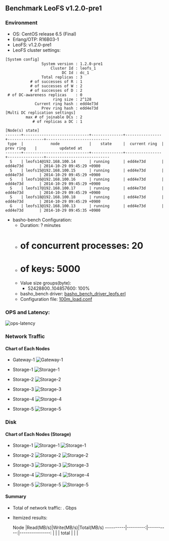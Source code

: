 ## Benchmark LeoFS v1.2.0-pre1

### Environment

* OS: CentOS release 6.5 (Final)
* Erlang/OTP: R16B03-1
* LeoFS: v1.2.0-pre1
* LeoFS cluster settings:

```
[System config]
                System version : 1.2.0-pre1
                    Cluster Id : leofs_1
                         DC Id : dc_1
                Total replicas : 3
           # of successes of R : 1
           # of successes of W : 2
           # of successes of D : 2
 # of DC-awareness replicas    : 0
                     ring size : 2^128
             Current ring hash : edd4e73d
                Prev ring hash : edd4e73d
[Multi DC replication settings]
         max # of joinable DCs : 2
            # of replicas a DC : 1

[Node(s) state]
-------+-----------------------------+--------------+----------------+----------------+----------------------------
 type  |            node             |    state     |  current ring  |   prev ring    |          updated at         
-------+-----------------------------+--------------+----------------+----------------+----------------------------
  S    | leofs14@192.168.100.14      | running      | edd4e73d       | edd4e73d       | 2014-10-29 09:45:29 +0900
  S    | leofs15@192.168.100.15      | running      | edd4e73d       | edd4e73d       | 2014-10-29 09:45:29 +0900
  S    | leofs16@192.168.100.16      | running      | edd4e73d       | edd4e73d       | 2014-10-29 09:45:29 +0900
  S    | leofs17@192.168.100.17      | running      | edd4e73d       | edd4e73d       | 2014-10-29 09:45:29 +0900
  S    | leofs18@192.168.100.18      | running      | edd4e73d       | edd4e73d       | 2014-10-29 09:45:29 +0900
  G    | leofs13@192.168.100.13      | running      | edd4e73d       | edd4e73d       | 2014-10-29 09:45:35 +0900

```

* basho-bench Configuration:
    * Duration: ? minutes
    * # of concurrent processes: 20
    * # of keys: 5000
    * Value size groups(byte):
        * 52428800..104857600: 100%
    * basho_bench driver: [basho_bench_driver_leofs.erl](https://github.com/leo-project/leofs/blob/develop/test/src/basho_bench_driver_leofs.erl)
    * Configuration file: [100m_load.conf](20141029_094538/100m_load.conf)

### OPS and Latency:

![ops-latency](20141029_094538/summary.png)

### Network Traffic
#### Chart of Each Nodes

* Gateway-1
![Gateway-1](leofs13_20141029_094537/sar_1_20141029_094537_p1p1-if1.png)

* Storage-1
![Storage-1](leofs14_20141029_094537/sar_3_20141029_094537_p1p1-if1.png)

* Storage-2
![Storage-2](leofs15_20141029_094537/sar_3_20141029_094537_p1p1-if1.png)

* Storage-3
![Storage-3](leofs16_20141029_094537/sar_3_20141029_094537_p1p1-if1.png)

* Storage-4
![Storage-4](leofs17_20141029_094537/sar_3_20141029_094537_p1p1-if1.png)

* Storage-5
![Storage-5](leofs18_20141029_094537/sar_2_20141029_094537_p1p1-if1.png)


### Disk
#### Chart of Each Nodes (Storage)

* Storage-1
![Storage-1](leofs14_20141029_094537/sar_3_20141029_094537_dev8-16-t1.png)
![Storage-1](leofs14_20141029_094537/sar_3_20141029_094537_dev8-16-t2.png)

* Storage-2
![Storage-2](leofs15_20141029_094537/sar_3_20141029_094537_dev8-16-t1.png)
![Storage-2](leofs15_20141029_094537/sar_3_20141029_094537_dev8-16-t2.png)

* Storage-3
![Storage-3](leofs16_20141029_094537/sar_3_20141029_094537_dev8-16-t1.png)
![Storage-3](leofs16_20141029_094537/sar_3_20141029_094537_dev8-16-t2.png)

* Storage-4
![Storage-4](leofs17_20141029_094537/sar_3_20141029_094537_dev8-16-t1.png)
![Storage-4](leofs17_20141029_094537/sar_3_20141029_094537_dev8-16-t2.png)

* Storage-5
![Storage-5](leofs18_20141029_094537/sar_2_20141029_094537_dev8-16-t1.png)
![Storage-5](leofs18_20141029_094537/sar_2_20141029_094537_dev8-16-t2.png)


#### Summary

* Total of network traffic:  .  Gbps
* Itemized results:

   Node   |Read(MB/s)|Write(MB/s)|Total(MB/s)
----------|---------:|----------:|---------------:
          |          |           |
total     |          |           |
